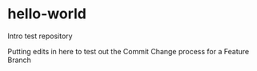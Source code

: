 # hello-world
Intro test repository

Putting edits in here to test out the Commit Change process for a Feature Branch
